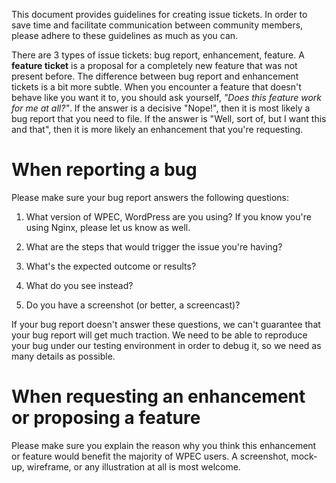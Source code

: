 This document provides guidelines for creating issue tickets. In order to save time and facilitate communication between community members, please adhere to these guidelines as much as you can.

There are 3 types of issue tickets: bug report, enhancement, feature. A **feature ticket** is a proposal for a completely new feature that was not present before. The difference between bug report and enhancement tickets is a bit more subtle. When you encounter a feature that doesn't behave like you want it to, you should ask yourself, _"Does this feature work for me at all?"_. If the answer is a decisive "Nope!", then it is most likely a bug report that you need to file. If the answer is "Well, sort of, but I want this and that", then it is more likely an enhancement that you're requesting.

# When reporting a bug
Please make sure your bug report answers the following questions:

1. What version of WPEC, WordPress are you using? If you know you're using Nginx, please let us know as well.

2. What are the steps that would trigger the issue you're having?

3. What's the expected outcome or results?

4. What do you see instead?

5. Do you have a screenshot (or better, a screencast)?

If your bug report doesn't answer these questions, we can't guarantee that your bug report will get much traction. We need to be able to reproduce your bug under our testing environment in order to debug it, so we need as many details as possible.

# When requesting an enhancement or proposing a feature

Please make sure you explain the reason why you think this enhancement or feature would benefit the majority of WPEC users. A screenshot, mock-up, wireframe, or any illustration at all is most welcome.
